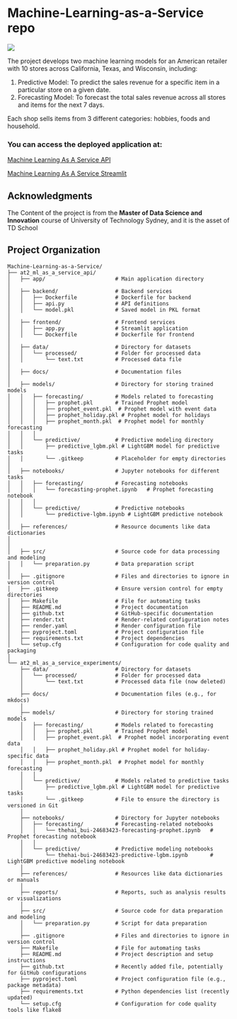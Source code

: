 # Machine-Learning-as-a-Service repo

<a target="_blank" href="https://cookiecutter-data-science.drivendata.org/">
    <img src="https://img.shields.io/badge/CCDS-Project%20template-328F97?logo=cookiecutter" />
</a>

The project develops two machine learning models for an American retailer with 10 stores across California, Texas, and Wisconsin, including:

1. Predictive Model: To predict the sales revenue for a specific item in a particular store on a given date.
2. Forecasting Model: To forecast the total sales revenue across all stores and items for the next 7 days.

Each shop sells items from 3 different categories: hobbies, foods and household.

### You can access the deployed application at: 

[Machine Learning As A Service API](https://machine-learning-as-a-service-api.onrender.com/docs)

[Machine Learning As A Service Streamlit](https://machine-learning-as-a-service-streamlit.onrender.com/)


## Acknowledgments

The Content of the project is from the **Master of Data Science and Innovation** course of University of Technology Sydney, and it is the asset of TD School

## Project Organization

```
Machine-Learning-as-a-Service/
├── at2_ml_as_a_service_api/
│   ├── app/                      # Main application directory
│
│   ├── backend/                  # Backend services
│   │   ├── Dockerfile            # Dockerfile for backend
│   │   ├── api.py                # API definitions
│   │   └── model.pkl             # Saved model in PKL format
│
│   ├── frontend/                 # Frontend services
│   │   ├── app.py                # Streamlit application
│   │   └── Dockerfile            # Dockerfile for frontend
│
│   ├── data/                     # Directory for datasets
│   │   └── processed/            # Folder for processed data
│   │       └── text.txt          # Processed data file
│
│   ├── docs/                     # Documentation files
│
│   ├── models/                   # Directory for storing trained models
│   │   ├── forecasting/          # Models related to forecasting
│   │   │   ├── prophet.pkl       # Trained Prophet model
│   │   │   ├── prophet_event.pkl  # Prophet model with event data
│   │   │   ├── prophet_holiday.pkl # Prophet model for holidays
│   │   │   ├── prophet_month.pkl  # Prophet model for monthly forecasting
│   │   │
│   │   └── predictive/           # Predictive modeling directory
│   │       ├── predictive_lgbm.pkl # LightGBM model for predictive tasks
│   │       └── .gitkeep          # Placeholder for empty directories
│
│   ├── notebooks/                # Jupyter notebooks for different tasks
│   │   ├── forecasting/          # Forecasting notebooks
│   │   │   └── forecasting-prophet.ipynb   # Prophet forecasting notebook
│   │   │
│   │   └── predictive/           # Predictive notebooks
│   │       └── predictive-lgbm.ipynb # LightGBM predictive notebook
│
│   ├── references/               # Resource documents like data dictionaries
│
│
│   ├── src/                      # Source code for data processing and modeling
│   │   └── preparation.py        # Data preparation script
│
│   ├── .gitignore                # Files and directories to ignore in version control
│   ├── .gitkeep                  # Ensure version control for empty directories
│   ├── Makefile                  # File for automating tasks
│   ├── README.md                 # Project documentation
│   ├── github.txt                # GitHub-specific documentation
│   ├── render.txt                # Render-related configuration notes
│   ├── render.yaml               # Render configuration file
│   ├── pyproject.toml            # Project configuration file
│   ├── requirements.txt          # Project dependencies
│   └── setup.cfg                 # Configuration for code quality and packaging
│
└── at2_ml_as_a_service_experiments/
    ├── data/                     # Directory for datasets
    │   └── processed/            # Folder for processed data
    │       └── text.txt          # Processed data file (now deleted)
    │
    ├── docs/                     # Documentation files (e.g., for mkdocs)
    │
    ├── models/                   # Directory for storing trained models
    │   ├── forecasting/          # Models related to forecasting
    │   │   ├── prophet.pkl       # Trained Prophet model
    │   │   ├── prophet_event.pkl  # Prophet model incorporating event data
    │   │   ├── prophet_holiday.pkl # Prophet model for holiday-specific data
    │   │   ├── prophet_month.pkl  # Prophet model for monthly forecasting
    │   │
    │   └── predictive/           # Models related to predictive tasks
    │       ├── predictive_lgbm.pkl # LightGBM model for predictive tasks
    │       └── .gitkeep          # File to ensure the directory is versioned in Git
    │
    ├── notebooks/                # Directory for Jupyter notebooks
    │   ├── forecasting/          # Forecasting-related notebooks
    │   │   └── thehai_bui-24683423-forecasting-prophet.ipynb   # Prophet forecasting notebook
    │   │
    │   └── predictive/           # Predictive modeling notebooks
    │       └── thehai-bui-24683423-predictive-lgbm.ipynb       # LightGBM predictive modeling notebook
    │
    ├── references/               # Resources like data dictionaries or manuals
    │
    ├── reports/                  # Reports, such as analysis results or visualizations
    │
    ├── src/                      # Source code for data preparation and modeling
    │   └── preparation.py        # Script for data preparation
    │
    ├── .gitignore                # Files and directories to ignore in version control
    ├── Makefile                  # File for automating tasks
    ├── README.md                 # Project description and setup instructions
    ├── github.txt                # Recently added file, potentially for GitHub configurations
    ├── pyproject.toml            # Project configuration file (e.g., package metadata)
    ├── requirements.txt          # Python dependencies list (recently updated)
    └── setup.cfg                 # Configuration for code quality tools like flake8


